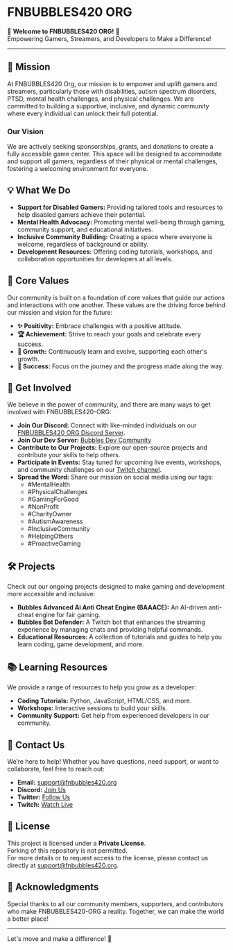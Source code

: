 # FNBUBBLES420 ORG

🌟 **Welcome to FNBUBBLES420 ORG!** 🌟  
Empowering Gamers, Streamers, and Developers to Make a Difference!

---

## 🎯 Mission

At FNBUBBLES420 Org, our mission is to empower and uplift gamers and streamers, particularly those with disabilities, autism spectrum disorders, PTSD, mental health challenges, and physical challenges. We are committed to building a supportive, inclusive, and dynamic community where every individual can unlock their full potential.

### Our Vision

We are actively seeking sponsorships, grants, and donations to create a fully accessible game center. This space will be designed to accommodate and support all gamers, regardless of their physical or mental challenges, fostering a welcoming environment for everyone.

## 💡 What We Do

- **Support for Disabled Gamers:** Providing tailored tools and resources to help disabled gamers achieve their potential.
- **Mental Health Advocacy:** Promoting mental well-being through gaming, community support, and educational initiatives.
- **Inclusive Community Building:** Creating a space where everyone is welcome, regardless of background or ability.
- **Development Resources:** Offering coding tutorials, workshops, and collaboration opportunities for developers at all levels.

## 🌟 Core Values

Our community is built on a foundation of core values that guide our actions and interactions with one another. These values are the driving force behind our mission and vision for the future:

- **✨ Positivity:** Embrace challenges with a positive attitude.
- **🏆 Achievement:** Strive to reach your goals and celebrate every success.
- **🌱 Growth:** Continuously learn and evolve, supporting each other's growth.
- **🚀 Success:** Focus on the journey and the progress made along the way.

## 🚀 Get Involved

We believe in the power of community, and there are many ways to get involved with FNBUBBLES420-ORG:

- **Join Our Discord:** Connect with like-minded individuals on our [FNBUBBLES420 ORG Discord Server](https://discord.fnbubbles420.org/invite).
- **Join Our Dev Server:** [Bubbles Dev Community](https://discord.gg/NT38Va6vQA)
- **Contribute to Our Projects:** Explore our open-source projects and contribute your skills to help others.
- **Participate in Events:** Stay tuned for upcoming live events, workshops, and community challenges on our [Twitch channel](https://www.twitch.tv/fnbubbles420org).
- **Spread the Word:** Share our mission on social media using our tags:
  - #MentalHealth
  - #PhysicalChallenges
  - #GamingForGood
  - #NonProfit
  - #CharityOwner
  - #AutismAwareness
  - #InclusiveCommunity
  - #HelpingOthers
  - #ProactiveGaming

## 🛠️ Projects

Check out our ongoing projects designed to make gaming and development more accessible and inclusive:

- **Bubbles Advanced Ai Anti Cheat Engine (BAAACE):** An AI-driven anti-cheat engine for fair gaming.
- **Bubbles Bot Defender:** A Twitch bot that enhances the streaming experience by managing chats and providing helpful commands.
- **Educational Resources:** A collection of tutorials and guides to help you learn coding, game development, and more.

## 📚 Learning Resources

We provide a range of resources to help you grow as a developer:

- **Coding Tutorials:** Python, JavaScript, HTML/CSS, and more.
- **Workshops:** Interactive sessions to build your skills.
- **Community Support:** Get help from experienced developers in our community.

## 💬 Contact Us

We’re here to help! Whether you have questions, need support, or want to collaborate, feel free to reach out:

- **Email:** [support@fnbubbles420.org](mailto:support@fnbubbles420.org)
- **Discord:** [Join Us](https://discord.fnbubbles420.org/invite)
- **Twitter:** [Follow Us](https://twitter.com/fnbubbles420)
- **Twitch:** [Watch Live](https://www.twitch.tv/fnbubbles420org)

## 📄 License

This project is licensed under a **Private License**.  
Forking of this repository is not permitted.  
For more details or to request access to the license, please contact us directly at [support@fnbubbles420.org](mailto:support@fnbubbles420.org).

## 🙌 Acknowledgments

Special thanks to all our community members, supporters, and contributors who make FNBUBBLES420-ORG a reality. Together, we can make the world a better place!

---

Let's move and make a difference! 🚀
